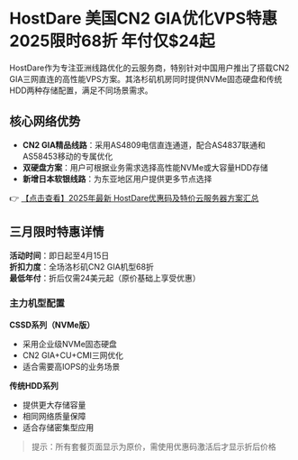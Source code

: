 # HostDare 美国CN2 GIA优化VPS特惠 2025限时68折 年付仅$24起

HostDare作为专注亚洲线路优化的云服务商，特别针对中国用户推出了搭载CN2 GIA三网直连的高性能VPS方案。其洛杉矶机房同时提供NVMe固态硬盘和传统HDD两种存储配置，满足不同场景需求。

## 核心网络优势

- **CN2 GIA精品线路**：采用AS4809电信直连通道，配合AS4837联通和AS58453移动的专属优化
- **双硬盘方案**：用户可根据业务需求选择高性能NVMe或大容量HDD存储
- **新增日本软银线路**：为东亚地区用户提供更多节点选择

👉 [【点击查看】2025年最新 HostDare优惠码及特价云服务器方案汇总](https://bit.ly/hostdare)

## 三月限时特惠详情

**活动时间**：即日起至4月15日  
**折扣力度**：全场洛杉矶CN2 GIA机型68折  
**最低年付**：折后仅需24美元起（原价基础上享受优惠）

### 主力机型配置

**CSSD系列（NVMe版）**  
- 采用企业级NVMe固态硬盘  
- CN2 GIA+CU+CMI三网优化  
- 适合需要高IOPS的业务场景

**传统HDD系列**  
- 提供更大存储容量  
- 相同网络质量保障  
- 适合存储密集型应用

> 提示：所有套餐页面显示为原价，需使用优惠码激活后才显示折后价格